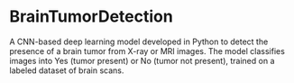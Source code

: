 # BrainTumorDetection
A CNN-based deep learning model developed in Python to detect the presence of a brain tumor from X-ray or MRI images. The model classifies images into Yes (tumor present) or No (tumor not present), trained on a labeled dataset of brain scans.

